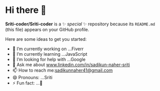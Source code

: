 # Hi there 👋


**Sriti-coder/Sriti-coder** is a ✨ _special_ ✨ repository because its `README.md` (this file) appears on your GitHub profile.

Here are some ideas to get you started:

- 🔭 I’m currently working on ...Fiverr
- 🌱 I’m currently learning ...JavaScript
- 🤔 I’m looking for help with ...Google
- 💬 Ask me about www.linkedin.com/in/sadikun-naher-sriti
- 📫 How to reach me:sadikunnaher41@gmail.com
- 😄 Pronouns: ...Sriti
- ⚡ Fun fact: ...🙂

